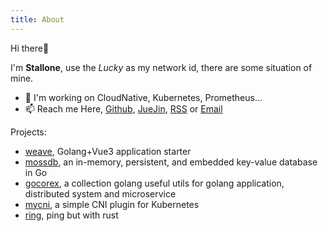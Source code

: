 ```yaml
---
title: About
---
```


Hi there👋

I'm **Stallone**, use the *Lucky* as my network id, there are some situation of mine.

- 🔭 I'm working on CloudNative, Kubernetes, Prometheus...
- 📫 Reach me Here, [Github](https://github.com/qingwave), [JueJin](https://juejin.cn/user/2576910988872951), [RSS](/rss.xml) or [Email](mailto:isguory@gmail.com)

Projects:

- [weave](https://github.com/qingwave/weave), Golang+Vue3 application starter
- [mossdb](https://github.com/qingwave/mossdb), an in-memory, persistent, and embedded key-value database in Go
- [gocorex](https://github.com/qingwave/gocorex), a collection golang useful utils for golang application, distributed system and microservice
- [mycni](https://github.com/qingwave/mycni), a simple CNI plugin for Kubernetes
- [ring](https://github.com/qingwave/ring), ping but with rust
